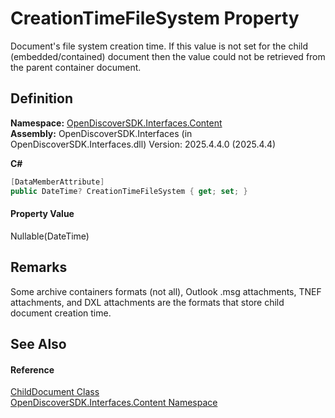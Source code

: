 # CreationTimeFileSystem Property


Document's file system creation time. If this value is not set for the child (embedded/contained) document then the value could not be retrieved from the parent container document.



## Definition
**Namespace:** <a href="79f11d04-c275-b915-db5b-ab2227989555">OpenDiscoverSDK.Interfaces.Content</a>  
**Assembly:** OpenDiscoverSDK.Interfaces (in OpenDiscoverSDK.Interfaces.dll) Version: 2025.4.4.0 (2025.4.4)

**C#**
``` C#
[DataMemberAttribute]
public DateTime? CreationTimeFileSystem { get; set; }
```



#### Property Value
Nullable(DateTime)

## Remarks
Some archive containers formats (not all), Outlook .msg attachments, TNEF attachments, and DXL attachments are the formats that store child document creation time.

## See Also


#### Reference
<a href="b03bea52-0626-6949-6cc8-dc453414dd35">ChildDocument Class</a>  
<a href="79f11d04-c275-b915-db5b-ab2227989555">OpenDiscoverSDK.Interfaces.Content Namespace</a>  
